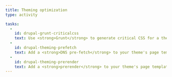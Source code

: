 ```yaml
---
title: Theming optimization
type: activity

tasks:
  -
    id: drupal-grunt-criticalcss
    text: Use <strong>Grunt</strong> to generate critical CSS for a theme
  -
    id: drupal-theming-prefetch
    text: Add a <strong>DNS pre-fetch</strong> to your theme's page template
  -
    id: drupal-theming-prerender
    text: Add a <strong>prerender</strong> to your theme's page template (must use Chrome or IE11 to test).
---
```


